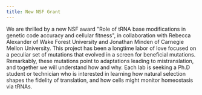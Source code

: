 ```yaml
---
title: New NSF Grant
---
```

We are thrilled by a new NSF award "Role of tRNA base modifications in genetic code accuracy and cellular fitness", in collaboration with Rebecca Alexander of Wake Forest University and Jonathan Minden of Carnegie Mellon University. This project has been a longtime labor of love focused on a peculiar set of mutations that evolved in a screen for beneficial mutations. Remarkably, these mutations point to adaptations leading to mistranslation, and together we will understand how and why. Each lab is seeking a Ph.D student or technician who is interested in learning how natural selection shapes the fidelity of translation, and how cells might monitor homeostasis via tRNAs.